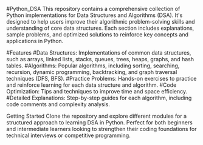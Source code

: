 #Python_DSA
This repository contains a comprehensive collection of Python implementations for Data Structures and Algorithms (DSA). It's designed to help users improve their algorithmic problem-solving skills and understanding of core data structures. Each section includes explanations, sample problems, and optimized solutions to reinforce key concepts and applications in Python.

#Features
#Data Structures: Implementations of common data structures, such as arrays, linked lists, stacks, queues, trees, heaps, graphs, and hash tables.
#Algorithms: Popular algorithms, including sorting, searching, recursion, dynamic programming, backtracking, and graph traversal techniques (DFS, BFS).
#Practice Problems: Hands-on exercises to practice and reinforce learning for each data structure and algorithm.
#Code Optimization: Tips and techniques to improve time and space efficiency.
#Detailed Explanations: Step-by-step guides for each algorithm, including code comments and complexity analysis.

Getting Started
Clone the repository and explore different modules for a structured approach to learning DSA in Python. Perfect for both beginners and intermediate learners looking to strengthen their coding foundations for technical interviews or competitive programming.
